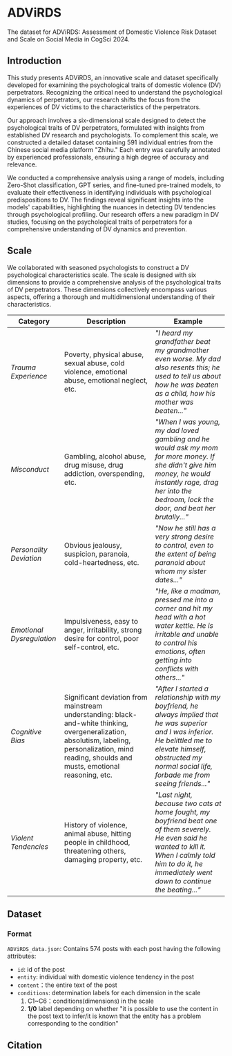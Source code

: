 # ADViRDS
The dataset for ADViRDS: Assessment of Domestic Violence Risk Dataset and Scale on Social Media in CogSci 2024.

## Introduction
This study presents ADViRDS, an innovative scale and dataset specifically developed for examining the psychological traits of domestic violence (DV) perpetrators. Recognizing the critical need to understand the psychological dynamics of perpetrators, our research shifts the focus from the experiences of DV victims to the characteristics of the perpetrators.

Our approach involves a six-dimensional scale designed to detect the psychological traits of DV perpetrators, formulated with insights from established DV research and psychologists. To complement this scale, we constructed a detailed dataset containing 591 individual entries from the Chinese social media platform "Zhihu." Each entry was carefully annotated by experienced professionals, ensuring a high degree of accuracy and relevance.

We conducted a comprehensive analysis using a range of models, including Zero-Shot classification, GPT series, and fine-tuned pre-trained models, to evaluate their effectiveness in identifying individuals with psychological predispositions to DV. The findings reveal significant insights into the models' capabilities, highlighting the nuances in detecting DV tendencies through psychological profiling.
Our research offers a new paradigm in DV studies, focusing on the psychological traits of perpetrators for a comprehensive understanding of DV dynamics and prevention.

## Scale
We collaborated with seasoned psychologists to construct a DV psychological characteristics scale. The scale is designed with six dimensions to provide a comprehensive analysis of the psychological traits of DV perpetrators. These dimensions collectively encompass various aspects, offering a thorough and multidimensional understanding of their characteristics.

| Category                  | Description                                                                                               | Example                                                                                                                                                      |
|---------------------------|-----------------------------------------------------------------------------------------------------------|--------------------------------------------------------------------------------------------------------------------------------------------------------------|
| *Trauma Experience*       | Poverty, physical abuse, sexual abuse, cold violence, emotional abuse, emotional neglect, etc.             | *"I heard my grandfather beat my grandmother even worse. My dad also resents this; he used to tell us about how he was beaten as a child, how his mother was beaten..."* |
| *Misconduct*              | Gambling, alcohol abuse, drug misuse, drug addiction, overspending, etc.                                  | *"When I was young, my dad loved gambling and he would ask my mom for more money. If she didn't give him money, he would instantly rage, drag her into the bedroom, lock the door, and beat her brutally..."* |
| *Personality Deviation*   | Obvious jealousy, suspicion, paranoia, cold-heartedness, etc.                                             | *"Now he still has a very strong desire to control, even to the extent of being paranoid about whom my sister dates..."*                                     |
| *Emotional Dysregulation* | Impulsiveness, easy to anger, irritability, strong desire for control, poor self-control, etc.            | *"He, like a madman, pressed me into a corner and hit my head with a hot water kettle. He is irritable and unable to control his emotions, often getting into conflicts with others..."* |
| *Cognitive Bias*          | Significant deviation from mainstream understanding: black-and-white thinking, overgeneralization, absolutism, labeling, personalization, mind reading, shoulds and musts, emotional reasoning, etc. | *"After I started a relationship with my boyfriend, he always implied that he was superior and I was inferior. He belittled me to elevate himself, obstructed my normal social life, forbade me from seeing friends..."* |
| *Violent Tendencies*      | History of violence, animal abuse, hitting people in childhood, threatening others, damaging property, etc. | *"Last night, because two cats at home fought, my boyfriend beat one of them severely. He even said he wanted to kill it. When I calmly told him to do it, he immediately went down to continue the beating..."* |


## Dataset

### Format
`ADViRDS_data.json`: Contains 574 posts with each post having the following attributes:
* `id`: id of the post
* `entity`: individual with domestic violence tendency in the post
* `content`：the entire text of the post
* `conditions`: determination labels for each dimension in the scale
    1. C1~C6：conditions(dimensions) in the scale
    2. **1/0** label depending on whether "it is possible to use the content in the post text to infer/it is known that the entity has a problem corresponding to the condition"


## Citation
